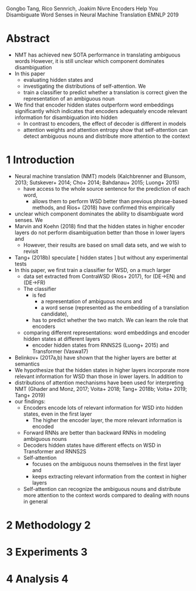 Gongbo Tang, Rico Sennrich, Joakim Nivre
Encoders Help You Disambiguate Word Senses in Neural Machine Translation
EMNLP 2019

# Abstract

* NMT has achieved new SOTA performance in translating ambiguous words
  However, it is still unclear which component dominates  disambiguation
* In this paper
  * evaluating hidden states and
  * investigating the distributions of self-attention. We
  * train a classifier to predict whether a translation is correct given the
    representation of an ambiguous noun
* We find that encoder hidden states outperform word embeddings significantly
  which indicates that encoders adequately encode relevant information for
  disambiguation into hidden
  * In contrast to encoders, the effect of decoder is different in models
  * attention weights and attention entropy show that
    self-attention can detect ambiguous nouns and
    distribute more attention to the context

# 1 Introduction

* Neural machine translation (NMT) models (Kalchbrenner and Blunsom, 2013;
  Sutskever+ 2014; Cho+ 2014; Bahdanau+ 2015; Luong+ 2015)
  * have access to the whole source sentence for the prediction of each word,
    * allows them to perform WSD better than previous phrase-based methods, and
      Rios+ (2018) have confirmed this empirically
* unclear which component dominates the ability to disambiguate word senses. We
* Marvin and Koehn (2018) find that the hidden states in higher encoder layers
  do not perform disambiguation better than those in lower layers and
  * However, their results are based on small data sets, and we wish to revisit
* Tang+ (2018b) speculate [ hidden states ] but without any experimental tests
* In this paper, we first train a classifier for WSD, on a much larger
  * data set extracted from ContraWSD (Rios+ 2017), for (DE→EN) and (DE→FR)
  * The classifier
    * is fed
      * a representation of ambiguous nouns and
      * a word sense (represented as the embedding of a translation candidate),
    * has to predict whether the two match. We can learn the role that encoders
  * comparing different representations:
    word embeddings and encoder hidden states at different layers
    * encoder hidden states from RNNS2S (Luong+ 2015) and Transformer (Vaswa17)
* Belinkov+ (2017a,b) have shown that the higher layers are better at semantics
* We hypothesize that the hidden states in higher layers incorporate more
  relevant information for WSD than those in lower layers. In addition to
* distributions of attention mechanisms have been used for interpreting NMT
  (Ghader and Monz, 2017; Voita+ 2018; Tang+ 2018b; Voita+ 2019; Tang+ 2019)
* our findings:
  * Encoders encode lots of relevant information for WSD into hidden states,
    even in the first layer
    * The higher the encoder layer, the more relevant information is encoded
  * Forward RNNs are better than backward RNNs in modeling ambiguous nouns
  * Decoders hidden states have different effects on WSD in Transformer and
    RNNS2S
  * Self-attention
    * focuses on the ambiguous nouns themselves in the first layer and
    * keeps extracting relevant information from the context in higher layers
  * Self-attention can recognize the ambiguous nouns and distribute more
    attention to the context words compared to dealing with nouns in general

# 2 Methodology 2

# 3 Experiments 3

# 4 Analysis 4
